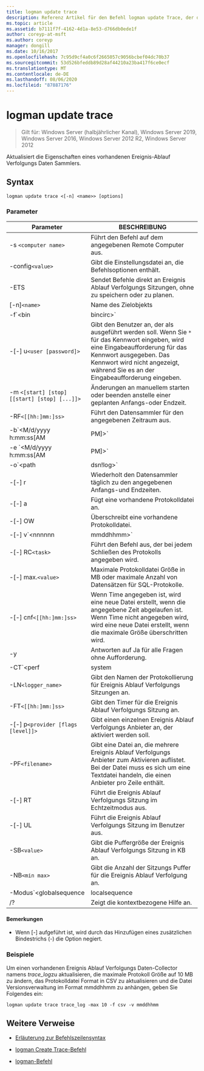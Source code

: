 ```yaml
---
title: logman update trace
description: Referenz Artikel für den Befehl logman update Trace, der die Eigenschaften eines vorhandenen Ereignis-Ablauf Verfolgungs Daten Sammlers aktualisiert.
ms.topic: article
ms.assetid: b7111f7f-4162-4d1a-8e53-d766db0ede1f
author: coreyp-at-msft
ms.author: coreyp
manager: dongill
ms.date: 10/16/2017
ms.openlocfilehash: 7c95d9cf4a0c6f2665057c9056bcbef04dc70b37
ms.sourcegitcommit: 53d526bfeddb89d28af44210a23ba417f6ce0ecf
ms.translationtype: MT
ms.contentlocale: de-DE
ms.lasthandoff: 08/06/2020
ms.locfileid: "87887176"
---
```

# <a name="logman-update-trace"></a>logman update trace

> Gilt für: Windows Server (halbjährlicher Kanal), Windows Server 2019, Windows Server 2016, Windows Server 2012 R2, Windows Server 2012

Aktualisiert die Eigenschaften eines vorhandenen Ereignis-Ablauf Verfolgungs Daten Sammlers.

## <a name="syntax"></a>Syntax

```
logman update trace <[-n] <name>> [options]
```

### <a name="parameters"></a>Parameter

| Parameter | BESCHREIBUNG |
| --------- | ----------- |
| -s `<computer name>` | Führt den Befehl auf dem angegebenen Remote Computer aus. |
| -config`<value>` | Gibt die Einstellungsdatei an, die Befehlsoptionen enthält. |
| -ETS | Sendet Befehle direkt an Ereignis Ablauf Verfolgungs Sitzungen, ohne zu speichern oder zu planen. |
| [-n]`<name>` | Name des Zielobjekts |
| -f`<bin|bincirc>` | Gibt das Protokoll Format für den Datensammler an. |
| -[-] u`<user [password]>` | Gibt den Benutzer an, der als ausgeführt werden soll. Wenn Sie `*` für das Kennwort eingeben, wird eine Eingabeaufforderung für das Kennwort ausgegeben. Das Kennwort wird nicht angezeigt, während Sie es an der Eingabeaufforderung eingeben. |
| -m `<[start] [stop] [[start] [stop] [...]]>` | Änderungen an manuellem starten oder beenden anstelle einer geplanten Anfangs-oder Endzeit. |
| -RF`<[[hh:]mm:]ss>` | Führt den Datensammler für den angegebenen Zeitraum aus. |
| -b`<M/d/yyyy h:mm:ss[AM|PM]>` | Beginnt mit dem Sammeln von Daten zum angegebenen Zeitpunkt. |
| -e `<M/d/yyyy h:mm:ss[AM|PM]>` | Beendet die Datensammlung zum angegebenen Zeitpunkt. |
| -o`<path|dsn!log>` | Gibt die Ausgabeprotokoll Datei oder den DSN-und Protokoll Satz Namen in einer SQL-Datenbank an. |
| -[-] r | Wiederholt den Datensammler täglich zu den angegebenen Anfangs-und Endzeiten. |
| -[-] a | Fügt eine vorhandene Protokolldatei an. |
| -[-] OW | Überschreibt eine vorhandene Protokolldatei. |
| -[-] v`<nnnnnn|mmddhhmm>` | Fügt Datei Versionsinformationen an das Ende des Protokoll Dateinamens an. |
| -[-] RC`<task>` | Führt den Befehl aus, der bei jedem Schließen des Protokolls angegeben wird. |
| -[-] max.`<value>` | Maximale Protokolldatei Größe in MB oder maximale Anzahl von Datensätzen für SQL-Protokolle. |
| -[-] cnf`<[[hh:]mm:]ss>` | Wenn Time angegeben ist, wird eine neue Datei erstellt, wenn die angegebene Zeit abgelaufen ist. Wenn Time nicht angegeben wird, wird eine neue Datei erstellt, wenn die maximale Größe überschritten wird. |
| -y | Antworten auf Ja für alle Fragen ohne Aufforderung. |
| -CT`<perf|system|cycle>` | Gibt den Sitzungstyp der Ereignis Ablauf Verfolgung an. |
| -LN`<logger_name>` | Gibt den Namen der Protokollierung für Ereignis Ablauf Verfolgungs Sitzungen an. |
| -FT`<[[hh:]mm:]ss>` | Gibt den Timer für die Ereignis Ablauf Verfolgungs Sitzung an. |
| -[-] p`<provider [flags [level]]>` | Gibt einen einzelnen Ereignis Ablauf Verfolgungs Anbieter an, der aktiviert werden soll. |
| -PF`<filename>` | Gibt eine Datei an, die mehrere Ereignis Ablauf Verfolgungs Anbieter zum Aktivieren auflistet. Bei der Datei muss es sich um eine Textdatei handeln, die einen Anbieter pro Zeile enthält. |
| -[-] RT | Führt die Ereignis Ablauf Verfolgungs Sitzung im Echtzeitmodus aus. |
| -[-] UL | Führt die Ereignis Ablauf Verfolgungs Sitzung im Benutzer aus. |
| -SB`<value>` | Gibt die Puffergröße der Ereignis Ablauf Verfolgungs Sitzung in KB an. |
| -NB`<min max>` | Gibt die Anzahl der Sitzungs Puffer für die Ereignis Ablauf Verfolgung an. |
| -Modus`<globalsequence|localsequence|pagedmemory>` | Gibt den Protokollierungs Modus der Ereignis Ablauf Verfolgungs Sitzung an, einschließlich:<ul><li>**Globalsequence** : gibt an, dass die Ereignisüberwachung jedem empfangenen Ereignis eine Sequenznummer hinzufügt, unabhängig davon, welche Ablauf Verfolgungs Sitzung das Ereignis empfangen hat.</li><li>**Localsequence** : gibt an, dass der Ereignis Überwachungs Sequenznummern für Ereignisse hinzufügt, die bei einer bestimmten Ablauf Verfolgungs Sitzung empfangen werden. Wenn diese Option verwendet wird, können doppelte Sequenznummern über alle Sitzungen hinweg vorhanden sein, in jeder Ablauf Verfolgungs Sitzung jedoch eindeutig sein.</li><li>**Pgedmemory** : gibt an, dass die Ereignisüberwachung einen ausgelagerten Speicher anstelle des nicht ausgelagerten Standard Speicherpools für interne Puffer Belegungen verwendet.</li></ul> |
| /? | Zeigt die kontextbezogene Hilfe an. |

#### <a name="remarks"></a>Bemerkungen

- Wenn [-] aufgeführt ist, wird durch das Hinzufügen eines zusätzlichen Bindestrichs (-) die Option negiert.

### <a name="examples"></a>Beispiele

Um einen vorhandenen Ereignis Ablauf Verfolgungs Daten-Collector namens *trace_log*zu aktualisieren, die maximale Protokoll Größe auf 10 MB zu ändern, das Protokolldatei Format in CSV zu aktualisieren und die Datei Versionsverwaltung im Format mmddhhmm zu anhängen, geben Sie Folgendes ein:

```
logman update trace trace_log -max 10 -f csv -v mmddhhmm
```

## <a name="additional-references"></a>Weitere Verweise

- [Erläuterung zur Befehlszeilensyntax](command-line-syntax-key.md)

- [logman Create Trace-Befehl](logman-create-trace.md)

- [logman-Befehl](logman.md)
